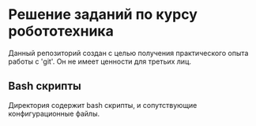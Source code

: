# Решение заданий по курсу робототехника

Данный репозиторий создан с целью получения практического опыта работы с 'git'. Он не имеет ценности для третьих лиц.

## Bash скрипты

Директория содержит bash скрипты, и сопутствующие конфигурационные файлы.
